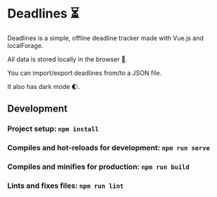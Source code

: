 # Deadlines ⏳

Deadlines is a simple, offline deadline tracker made with Vue.js and localForage. 

All data is stored locally in the browser 🔐. 

You can import/export deadlines from/to a JSON file. 

It also has dark mode 🌓.


## Development

### Project setup: `npm install`
### Compiles and hot-reloads for development: `npm run serve`
### Compiles and minifies for production: `npm run build`
### Lints and fixes files: `npm run lint`

